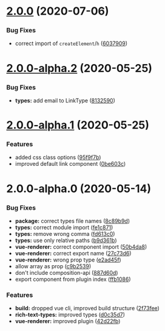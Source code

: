 # [2.0.0](https://github.com/MarvinRudolph/storyblok-rich-text-renderer/compare/v2.0.0-alpha.2...v2.0.0) (2020-07-06)


### Bug Fixes

* correct import of `createElement`/`h` ([6037909](https://github.com/MarvinRudolph/storyblok-rich-text-renderer/commit/60379097710e86870adfe357661178b4e695d2b5))



# [2.0.0-alpha.2](https://github.com/MarvinRudolph/storyblok-rich-text-renderer/compare/v2.0.0-alpha.1...v2.0.0-alpha.2) (2020-05-25)


### Bug Fixes

* **types:** add email to LinkType ([8132590](https://github.com/MarvinRudolph/storyblok-rich-text-renderer/commit/813259069aabcea5ba004fea2d5428bd940cd9c9))



# [2.0.0-alpha.1](https://github.com/MarvinRudolph/storyblok-rich-text-renderer/compare/v2.0.0-alpha.0...v2.0.0-alpha.1) (2020-05-25)


### Features

* added css class options ([95f9f7b](https://github.com/MarvinRudolph/storyblok-rich-text-renderer/commit/95f9f7b7d520e7524ea4fba77216aa89fb682b9b))
* improved default link component ([0be603c](https://github.com/MarvinRudolph/storyblok-rich-text-renderer/commit/0be603cebc334e34a3f5e0b124d7e321a7425f2c))



# 2.0.0-alpha.0 (2020-05-14)


### Bug Fixes

* **package:** correct types file names ([8c89b9d](https://github.com/MarvinRudolph/storyblok-rich-text-renderer/commit/8c89b9dde1e87e37bc6c6c672fa96636cbffee37))
* **types:** correct module import ([fe1c871](https://github.com/MarvinRudolph/storyblok-rich-text-renderer/commit/fe1c8717fa947c975e1e5c1da0f9924a770cc133))
* **types:** remove wrong  comma ([fd613c0](https://github.com/MarvinRudolph/storyblok-rich-text-renderer/commit/fd613c006ebadf38116329866c10e385c70a57e8))
* **types:** use only relative paths ([b9d361b](https://github.com/MarvinRudolph/storyblok-rich-text-renderer/commit/b9d361bfc3e4b0b52ca4d9a36d38cdf635cb40b2))
* **vue-renderer:** correct component import ([50b4da8](https://github.com/MarvinRudolph/storyblok-rich-text-renderer/commit/50b4da87826d7855165d51a15b2b134191712a90))
* **vue-renderer:** correct export name ([27c73d6](https://github.com/MarvinRudolph/storyblok-rich-text-renderer/commit/27c73d68faec43d3c614975c581dc5a370b86ec7))
* **vue-renderer:** wrong prop type ([e2ad45f](https://github.com/MarvinRudolph/storyblok-rich-text-renderer/commit/e2ad45fcd1febfd526d5b953d0b1d5180b200442))
* allow array as prop ([c9b2539](https://github.com/MarvinRudolph/storyblok-rich-text-renderer/commit/c9b2539f35e3805c009f2ac1de2736f21cb45b69))
* don't include composition-api ([887d60d](https://github.com/MarvinRudolph/storyblok-rich-text-renderer/commit/887d60dd77189b16a8949e95bd63b4f5f3161698))
* export component from plugin index ([ffb1086](https://github.com/MarvinRudolph/storyblok-rich-text-renderer/commit/ffb1086b667753dad3d758c9c5acbf97e2cdd20d))


### Features

* **build:** dropped vue cli, improved build structure ([2f73fee](https://github.com/MarvinRudolph/storyblok-rich-text-renderer/commit/2f73feed6dc39d6dc0bc86dbad23409d7f2bddd3))
* **rich-text-types:** improved types ([d0c35d7](https://github.com/MarvinRudolph/storyblok-rich-text-renderer/commit/d0c35d7d78992c4b7456c8faaa7d43f54df974e8))
* **vue-renderer:** improved plugin ([42d22fb](https://github.com/MarvinRudolph/storyblok-rich-text-renderer/commit/42d22fb9a383468150519f23cfe3e7d853edf6d7))



